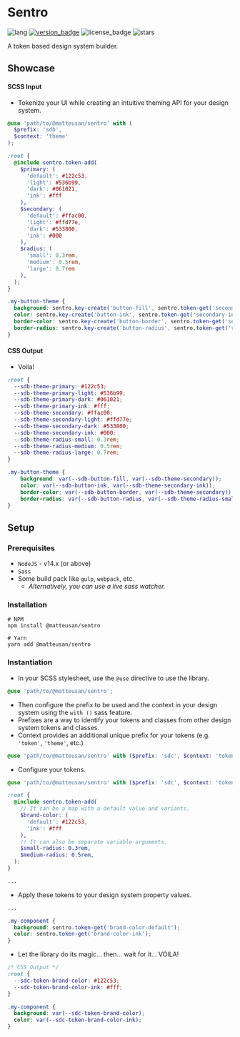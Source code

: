 # Sentro
![lang](https://img.shields.io/badge/lang-SCSS-%23c69)
[![version_badge](https://img.shields.io/npm/v/@matteusan/sentro)](https://www.npmjs.com/package/@matteusan/sentro)
![license_badge](https://img.shields.io/npm/l/@matteusan/sentro)
![stars](https://img.shields.io/github/stars/MatteuSan/sentro?style=social)

A token based design system builder.

## Showcase
#### SCSS Input
- Tokenize your UI while creating an intuitive theming API for your design system.
```scss
@use 'path/to/@matteusan/sentro' with (
  $prefix: 'sdb',
  $context: 'theme'
);

:root {
  @include sentro.token-add(
    $primary: (
      'default': #122c53,
      'light': #536b99,
      'dark': #061021,
      'ink': #fff
    ),
    $secondary: (
      'default': #ffac00,
      'light': #ffd77e,
      'dark': #533800,
      'ink': #000
    ),
    $radius: (
      'small': 0.3rem,
      'medium': 0.5rem,
      'large': 0.7rem
    ),
  );
}

.my-button-theme {
  background: sentro.key-create('button-fill', sentro.token-get('secondary'));
  color: sentro.key-create('button-ink', sentro.token-get('secondary-ink'));
  border-color: sentro.key-create('button-border', sentro.token-get('secondary'));
  border-radius: sentro.key-create('button-radius', sentro.token-get('radius-small'));
}
```
#### CSS Output
- Voila!
```css
:root {
  --sdb-theme-primary: #122c53;
  --sdb-theme-primary-light: #536b99;
  --sdb-theme-primary-dark: #061021;
  --sdb-theme-primary-ink: #fff;
  --sdb-theme-secondary: #ffac00;
  --sdb-theme-secondary-light: #ffd77e;
  --sdb-theme-secondary-dark: #533800;
  --sdb-theme-secondary-ink: #000;
  --sdb-theme-radius-small: 0.3rem;
  --sdb-theme-radius-medium: 0.5rem;
  --sdb-theme-radius-large: 0.7rem;
}

.my-button-theme {
    background: var(--sdb-button-fill, var(--sdb-theme-secondary));
    color: var(--sdb-button-ink, var(--sdb-theme-secondary-ink));
    border-color: var(--sdb-button-border, var(--sdb-theme-secondary));
    border-radius: var(--sdb-button-radius, var(--sdb-theme-radius-small));
}
```

## Setup
### Prerequisites
- `NodeJS` - v14.x (or above)
- `Sass`
- Some build pack like `gulp`, `webpack`, etc.
  - *Alternatively, you can use a live sass watcher.*

### Installation
```shell
# NPM
npm install @matteusan/sentro

# Yarn
yarn add @matteusan/sentro
```

### Instantiation
- In your SCSS stylesheet, use the `@use` directive to use the library.
```scss
@use 'path/to/@matteusan/sentro';
```
- Then configure the prefix to be used and the context in your design system using the `with ()` sass feature.
- Prefixes are a way to identify your tokens and classes from other design system tokens and classes.
- Context provides an additional unique prefix for your tokens (e.g. `'token'`, `'theme'`, etc.)
```scss
@use 'path/to/@matteusan/sentro' with ($prefix: 'sdc', $context: 'token');
```
- Configure your tokens.
```scss
@use 'path/to/@matteusan/sentro' with ($prefix: 'sdc', $context: 'token');

:root {
  @include sentro.token-add(
    // It can be a map with a default value and variants.
    $brand-color: (
      'default': #122c53,
      'ink': #fff
    ),
    // It can also be separate variable arguments.
    $small-radius: 0.3rem,
    $medium-radius: 0.5rem,
  );
}

...
```
- Apply these tokens to your design system property values.
```scss
...

.my-component {
  background: sentro.token-get('brand-color-default');
  color: sentro.token-get('brand-color-ink');
}
```
- Let the library do its magic... then... wait for it... VOILA!
```css
/* CSS Output */
:root {
  --sdc-token-brand-color: #122c53;
  --sdc-token-brand-color-ink: #fff;
}

.my-component {
  background: var(--sdc-token-brand-color);
  color: var(--sdc-token-brand-color-ink);
}
```